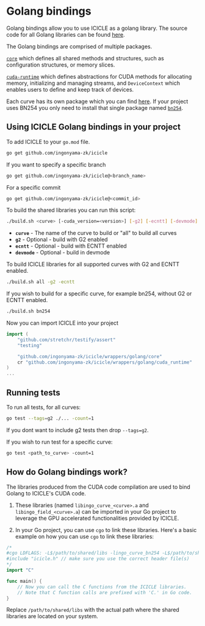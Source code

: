 # Golang bindings

Golang bindings allow you to use ICICLE as a golang library.
The source code for all Golang libraries can be found [here](https://github.com/ingonyama-zk/icicle/tree/main/wrappers/golang).

The Golang bindings are comprised of multiple packages.

[`core`](https://github.com/ingonyama-zk/icicle/tree/main/wrappers/golang/core) which defines all shared methods and structures, such as configuration structures, or memory slices.

[`cuda-runtime`](https://github.com/ingonyama-zk/icicle/tree/main/wrappers/golang/cuda_runtime) which defines abstractions for CUDA methods for allocating memory, initializing and managing streams, and `DeviceContext` which enables users to define and keep track of devices.

Each curve has its own package which you can find [here](https://github.com/ingonyama-zk/icicle/tree/main/wrappers/golang/curves). If your project uses BN254 you only need to install that single package named [`bn254`](https://github.com/ingonyama-zk/icicle/tree/main/wrappers/golang/curves/bn254).

## Using ICICLE Golang bindings in your project

To add ICICLE to your `go.mod` file.

```bash
go get github.com/ingonyama-zk/icicle
```

If you want to specify a specific branch

```bash
go get github.com/ingonyama-zk/icicle@<branch_name>
```

For a specific commit

```bash
go get github.com/ingonyama-zk/icicle@<commit_id>
```

To build the shared libraries you can run this script:

```bash
./build.sh <curve> [-cuda_version=<version>] [-g2] [-ecntt] [-devmode]
```
- **`curve`** - The name of the curve to build or "all" to build all curves
- **`g2`** - Optional - build with G2 enabled 
- **`ecntt`** - Optional - build with ECNTT enabled
- **`devmode`** - Optional - build in devmode


To build ICICLE libraries for all supported curves with G2 and ECNTT enabled.

```bash
./build.sh all -g2 -ecntt
```

If you wish to build for a specific curve, for example bn254, without G2 or ECNTT enabled.

``` bash
./build.sh bn254
```

Now you can import ICICLE into your project

```go
import (
    "github.com/stretchr/testify/assert"
    "testing"

    "github.com/ingonyama-zk/icicle/wrappers/golang/core"
    cr "github.com/ingonyama-zk/icicle/wrappers/golang/cuda_runtime"
)
...
```

## Running tests

To run all tests, for all curves:

```bash
go test --tags=g2 ./... -count=1
```

If you dont want to include g2 tests then drop `--tags=g2`.

If you wish to run test for a specific curve:

```bash
go test <path_to_curve> -count=1
```

## How do Golang bindings work?

The libraries produced from the CUDA code compilation are used to bind Golang to ICICLE's CUDA code.

1. These libraries (named `libingo_curve_<curve>.a` and `libingo_field_<curve>.a`) can be imported in your Go project to leverage the GPU accelerated functionalities provided by ICICLE.

2. In your Go project, you can use `cgo` to link these libraries. Here's a basic example on how you can use `cgo` to link these libraries:

```go
/*
#cgo LDFLAGS: -L$/path/to/shared/libs -lingo_curve_bn254 -L$/path/to/shared/libs -lingo_field_bn254 -lstdc++ -lm
#include "icicle.h" // make sure you use the correct header file(s)
*/
import "C"

func main() {
    // Now you can call the C functions from the ICICLE libraries.
    // Note that C function calls are prefixed with 'C.' in Go code.
}
```

Replace `/path/to/shared/libs` with the actual path where the shared libraries are located on your system.
